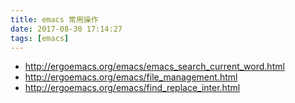 ```yaml
---
title: emacs 常用操作
date: 2017-08-30 17:14:27
tags: [emacs]
---
```


* <http://ergoemacs.org/emacs/emacs_search_current_word.html>
* <http://ergoemacs.org/emacs/file_management.html>
* <http://ergoemacs.org/emacs/find_replace_inter.html>
